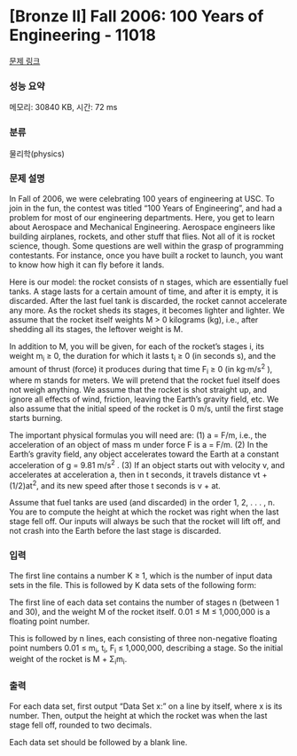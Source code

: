 # [Bronze II] Fall 2006: 100 Years of Engineering - 11018 

[문제 링크](https://www.acmicpc.net/problem/11018) 

### 성능 요약

메모리: 30840 KB, 시간: 72 ms

### 분류

물리학(physics)

### 문제 설명

<p>In Fall of 2006, we were celebrating 100 years of engineering at USC. To join in the fun, the contest was titled “100 Years of Engineering”, and had a problem for most of our engineering departments. Here, you get to learn about Aerospace and Mechanical Engineering. Aerospace engineers like building airplanes, rockets, and other stuff that flies. Not all of it is rocket science, though. Some questions are well within the grasp of programming contestants. For instance, once you have built a rocket to launch, you want to know how high it can fly before it lands.</p>

<p>Here is our model: the rocket consists of n stages, which are essentially fuel tanks. A stage lasts for a certain amount of time, and after it is empty, it is discarded. After the last fuel tank is discarded, the rocket cannot accelerate any more. As the rocket sheds its stages, it becomes lighter and lighter. We assume that the rocket itself weights M > 0 kilograms (kg), i.e., after shedding all its stages, the leftover weight is M.</p>

<p>In addition to M, you will be given, for each of the rocket’s stages i, its weight m<sub>i</sub> ≥ 0, the duration for which it lasts t<sub>i</sub> ≥ 0 (in seconds s), and the amount of thrust (force) it produces during that time F<sub>i</sub> ≥ 0 (in kg·m/s<sup>2</sup> ), where m stands for meters. We will pretend that the rocket fuel itself does not weigh anything. We assume that the rocket is shot straight up, and ignore all effects of wind, friction, leaving the Earth’s gravity field, etc. We also assume that the initial speed of the rocket is 0 m/s, until the first stage starts burning.</p>

<p>The important physical formulas you will need are: (1) a = F/m, i.e., the acceleration of an object of mass m under force F is a = F/m. (2) In the Earth’s gravity field, any object accelerates toward the Earth at a constant acceleration of g = 9.81 m/s<sup>2</sup> . (3) If an object starts out with velocity v, and accelerates at acceleration a, then in t seconds, it travels distance vt + (1/2)at<sup>2</sup>, and its new speed after those t seconds is v + at.</p>

<p>Assume that fuel tanks are used (and discarded) in the order 1, 2, . . . , n. You are to compute the height at which the rocket was right when the last stage fell off. Our inputs will always be such that the rocket will lift off, and not crash into the Earth before the last stage is discarded.</p>

### 입력 

 <p>The first line contains a number K ≥ 1, which is the number of input data sets in the file. This is followed by K data sets of the following form:</p>

<p>The first line of each data set contains the number of stages n (between 1 and 30), and the weight M of the rocket itself. 0.01 ≤ M ≤ 1,000,000 is a floating point number.</p>

<p>This is followed by n lines, each consisting of three non-negative floating point numbers 0.01 ≤ m<sub>i</sub>, t<sub>i</sub>, F<sub>i</sub> ≤ 1,000,000, describing a stage. So the initial weight of the rocket is M + Σ<sub>i</sub>m<sub>i</sub>.</p>

### 출력 

 <p>For each data set, first output “Data Set x:” on a line by itself, where x is its number. Then, output the height at which the rocket was when the last stage fell off, rounded to two decimals.</p>

<p>Each data set should be followed by a blank line.</p>

